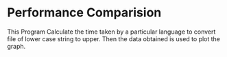 # Performance Comparision
 This Program Calculate the time taken by a particular language to convert file of lower case string to upper. Then the data obtained is used to plot the graph.
